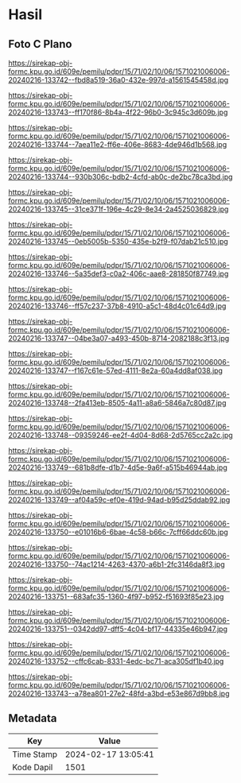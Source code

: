 # Hasil

## Foto C Plano

https://sirekap-obj-formc.kpu.go.id/609e/pemilu/pdpr/15/71/02/10/06/1571021006006-20240216-133742--fbd8a519-36a0-432e-997d-a1561545458d.jpg

https://sirekap-obj-formc.kpu.go.id/609e/pemilu/pdpr/15/71/02/10/06/1571021006006-20240216-133743--ff170f86-8b4a-4f22-96b0-3c945c3d609b.jpg

https://sirekap-obj-formc.kpu.go.id/609e/pemilu/pdpr/15/71/02/10/06/1571021006006-20240216-133744--7aea11e2-ff6e-406e-8683-4de946d1b568.jpg

https://sirekap-obj-formc.kpu.go.id/609e/pemilu/pdpr/15/71/02/10/06/1571021006006-20240216-133744--930b306c-bdb2-4cfd-ab0c-de2bc78ca3bd.jpg

https://sirekap-obj-formc.kpu.go.id/609e/pemilu/pdpr/15/71/02/10/06/1571021006006-20240216-133745--31ce371f-196e-4c29-8e34-2a4525036829.jpg

https://sirekap-obj-formc.kpu.go.id/609e/pemilu/pdpr/15/71/02/10/06/1571021006006-20240216-133745--0eb5005b-5350-435e-b2f9-f07dab21c510.jpg

https://sirekap-obj-formc.kpu.go.id/609e/pemilu/pdpr/15/71/02/10/06/1571021006006-20240216-133746--5a35def3-c0a2-406c-aae8-281850f87749.jpg

https://sirekap-obj-formc.kpu.go.id/609e/pemilu/pdpr/15/71/02/10/06/1571021006006-20240216-133746--ff57c237-37b8-4910-a5c1-48d4c01c64d9.jpg

https://sirekap-obj-formc.kpu.go.id/609e/pemilu/pdpr/15/71/02/10/06/1571021006006-20240216-133747--04be3a07-a493-450b-8714-2082188c3f13.jpg

https://sirekap-obj-formc.kpu.go.id/609e/pemilu/pdpr/15/71/02/10/06/1571021006006-20240216-133747--f167c61e-57ed-4111-8e2a-60a4dd8af038.jpg

https://sirekap-obj-formc.kpu.go.id/609e/pemilu/pdpr/15/71/02/10/06/1571021006006-20240216-133748--2fa413eb-8505-4a11-a8a6-5846a7c80d87.jpg

https://sirekap-obj-formc.kpu.go.id/609e/pemilu/pdpr/15/71/02/10/06/1571021006006-20240216-133748--09359246-ee2f-4d04-8d68-2d5765cc2a2c.jpg

https://sirekap-obj-formc.kpu.go.id/609e/pemilu/pdpr/15/71/02/10/06/1571021006006-20240216-133749--681b8dfe-d1b7-4d5e-9a6f-a515b46944ab.jpg

https://sirekap-obj-formc.kpu.go.id/609e/pemilu/pdpr/15/71/02/10/06/1571021006006-20240216-133749--af04a59c-ef0e-419d-94ad-b95d25ddab92.jpg

https://sirekap-obj-formc.kpu.go.id/609e/pemilu/pdpr/15/71/02/10/06/1571021006006-20240216-133750--e01016b6-6bae-4c58-b66c-7cff66ddc60b.jpg

https://sirekap-obj-formc.kpu.go.id/609e/pemilu/pdpr/15/71/02/10/06/1571021006006-20240216-133750--74ac1214-4263-4370-a6b1-2fc3146da8f3.jpg

https://sirekap-obj-formc.kpu.go.id/609e/pemilu/pdpr/15/71/02/10/06/1571021006006-20240216-133751--683afc35-1360-4f97-b952-f51693f85e23.jpg

https://sirekap-obj-formc.kpu.go.id/609e/pemilu/pdpr/15/71/02/10/06/1571021006006-20240216-133751--0342dd97-dff5-4c04-bf17-44335e46b947.jpg

https://sirekap-obj-formc.kpu.go.id/609e/pemilu/pdpr/15/71/02/10/06/1571021006006-20240216-133752--cffc6cab-8331-4edc-bc71-aca305df1b40.jpg

https://sirekap-obj-formc.kpu.go.id/609e/pemilu/pdpr/15/71/02/10/06/1571021006006-20240216-133743--a78ea801-27e2-48fd-a3bd-e53e867d9bb8.jpg


## Metadata

| Key        | Value               |
| ---------- | ------------------- |
| Time Stamp | 2024-02-17 13:05:41 |
| Kode Dapil | 1501                |




